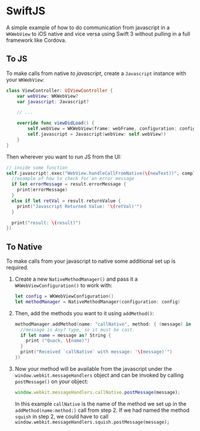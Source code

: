 # SwiftJS

A simple example of how to do communication from javascript in a `WKWebView`
to iOS native and vice versa using Swift 3 without pulling in a full framework
like Cordova.

## To JS

To make calls from native *to javascript*, create a `Javascript` instance
with your `WKWebView`:

```swift
class ViewController: UIViewController {
    var webView: WKWebView?
    var javascript: Javascript?

    // ...

    override func viewDidLoad() {
        self.webView = WKWebView(frame: webFrame, configuration: config)
        self.javascript = Javascript(webView: self.webView!)
    }
}
```

Then wherever you want to run JS from the UI:

```swift
// inside some function
self.javascript!.exec("WebView.handleCallFromNative(\(newText))", completion: { (result: JavascriptResult) in
  //example of how to check for an error message
  if let errorMessage = result.errorMessage {
    print(errorMessage)
  }
  else if let retVal = result.returnValue {
    print("Javascript Returned Value: '\(retVal)'")
  }

  print("result: \(result)")
})
```

## To Native

To make calls from your javascript to native some additional set up is required.

1. Create a new `NativeMethodManager()` and pass it a `WKWebViewConfiguration()`
   to work with:

   ```swift
   let config = WKWebViewConfiguration()
   let methodManager = NativeMethodManager(configuration: config)
   ```

2. Then, add the methods you want to it using `addMethod()`:

   ```swift
   methodManager.addMethod(name: "callNative", method: { (message) in
     //message is Any? type, so it must be cast.
     if let name = message as? String {
       print ("Quack, \(name)")
     }
     print("Received `callNative` with message: '\(message)'")
   })
   ```

3. Now your method will be available from the javascript under the
   `window.webkit.messageHandlers` object and can be invoked by calling
   `postMessage()` on your object:

   ```javascript
   window.webkit.messageHandlers.callNative.postMessage(message);
   ```

   In this example `callNative` is the name of the method we set up in the
   `addMethod(name:method:)` call from step 2. If we had named the method
   `squish` in step 2, we could have to call
   `window.webkit.messageHandlers.squish.postMessage(message);`
